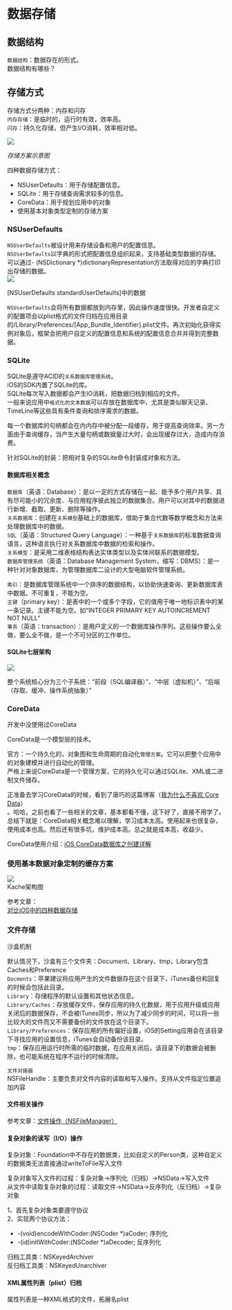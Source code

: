 # 数据存储

## 数据结构

`数据结构`：数据存在的形式。  
数据结构有哪些？

## 存储方式

存储方式分两种：内存和闪存  
`内存存储`：是临时的，运行时有效，效率高。  
`闪存`：持久化存储，但产生I/O消耗，效率相对低。

![](/assets/存储方案示意图.png)

_存储方案示意图_

四种数据存储方式：

* NSUserDefaults：用于存储配置信息。
* SQLite：用于存储查询需求较多的信息。
* CoreData：用于规划应用中的对象
* 使用基本对象类型定制的存储方案

### NSUserDefaults

`NSUserDefaults`被设计用来存储设备和用户的配置信息。  
`NSUserDefaults`以字典的形式把配置信息组织起来，支持基础类型数据的存储。可以通过- \(NSDictionary \*\)dictionaryRepresentation方法取得对应的字典打印出存储的数据。  
![](/assets/2.png)

\[NSUserDefaults standardUserDefaults\]中的数据

`NSUserDefaults`会将所有数据都放到内存里，因此操作速度很快。开发者自定义的配置项会以plist格式的文件归档在应用目录的/Library/Preferences/\[App\_Bundle\_Identifier\].plist文件。再次初始化获得实例对象后，框架会把用户自定义的配置信息和系统的配置信息合并并得到完整数据。

### SQLite

SQLite是遵守ACID的`关系数据库管理系统`。  
iOS的SDK内置了SQLite的库。  
SQLite每次写入数据都会产生IO消耗，把数据归档到相应的文件。  
一般来说应用中`格式化的文本数据`可以存放在数据库中，尤其是类似聊天记录、TimeLine等这些具有条件查询和排序需求的数据。

每一个数据库的句柄都会在内内存中被分配一段缓存，用于提高查询效率。另一方面由于查询缓存，当产生大量句柄或数据量过大时，会出现缓存过大，造成内存浪费。

针对SQLite的封装：把相对复杂的SQLite命令封装成对象和方法。

#### 数据库相关概念

`数据库`（英语：Database）：是以一定的方式存储在一起、能予多个用户共享、具有尽可能小的冗余度、与应用程序彼此独立的数据集合。用户可以对其中的数据进行新增、截取、更新、删除等操作。  
`关系数据库`：创建在`关系模型`基础上的数据库，借助于集合代数等数学概念和方法来处理数据库中的数据。  
`SQL`（英语：Structured Query Language）：一种基于`关系数据库`的标准数据查询语言，这种语言执行对关系数据库中数据的检索和操作。  
`关系模型`：是采用二维表格结构表达实体类型以及实体间联系的数据模型。  
`数据库管理系统`（英语：Database Management System，缩写：DBMS）：是一种针对对象数据库，为管理数据库二设计的大型电脑软件管理系统。

`索引`：是数据库管理系统中一个排序的数据结构，以协助快速查询、更新数据库表中数据。不可重复，不能为空。  
`主键`（primary key）：是表中的一个或多个字段，它的值用于唯一地标识表中的某一条记录。主键不能为空。如“INTEGER PRIMARY KEY AUTOINCREMENT NOT NULL”  
`事务`（英语：transaction）：是用户定义的一个数据库操作序列。这些操作要么全做，要么全不做，是一个不可分区的工作单位。

#### SQLite七层架构

![](/assets/arch2.gif)

整个系统核心分为三个子系统：“前段（SQL编译器）”、“中层（虚拟机）”、“后端（存取、缓冲、操作系统抽象）”

### CoreData

开发中没使用过CoreData

CoreData是一个模型层的技术。

官方：一个持久化的，对象图和生命周期的自动化`管理方案`。它可以把整个应用中的对象建模并进行自动化的管理。  
严格上来说CoreData是一个管理方案，它的持久化可以通过SQLite、XML或二进制文件储存。

正准备去学习CoreData的时候，看到了唐巧的这篇博客（[我为什么不喜欢 Core Data](http://blog.devtang.com/2016/08/04/i-do-not-like-core-data/)）  
。哈哈，之前也看了一些相关的文章，基本都看不懂，这下好了，直接不用学了。  
总结下就是：CoreData相关概念难以理解，学习成本太高。使用起来也很复杂，使用成本也高。然后还有很多坑，维护成本高。总之就是成本高，收益少。

CoreData使用介绍：[iOS CoreData数据库之创建详解](https://www.jianshu.com/p/880dd63c5f5e)

### 使用基本数据对象定制的缓存方案

![](/assets/5.png)  
Kache架构图

参考文章：  
[对比iOS中的四种数据存储](http://www.infoq.com/cn/articles/data-storage-in-ios)

### 文件存储

沙盒机制

默认情况下，沙盒有三个文件夹：Document、Library、tmp，Library包含Caches和Preference  
`Docments`：苹果建议将应用产生的文件数据存在这个目录下，iTunes备份和回复的时候会包括此目录。  
`Library`：存储程序的默认设置和其他状态信息。  
`Library/Caches`：存放缓存文件，保存应用的持久化数据，用于应用升级或应用关闭后的数据保存，不会被iTunes同步，所以为了减少同步的时间，可以将一些比较大的文件而又不需要备份的文件放在这个目录下。  
`Library/Preferences`：保存应用的所有偏好设置，iOS的Setting应用会在该目录下寻找应用的设置信息，iTunes会自动备份该目录。  
`tmp`：保存应用运行时所需的临时数据，在应用关闭后，该目录下的数据会被删除，也可能系统在程序不运行的时候清除。

`文件对接器`  
NSFileHandle：主要负责对文件内容的读取和写入操作。支持从文件指定位置追加内容

#### 文件相关操作

参考文章：[文件操作（NSFileManager）](http://blog.csdn.net/xyz_lmn/article/details/8968213)

#### 复杂对象的读写（I/O）操作

复杂对象：Foundation中不存在的数据类，比如自定义的Person类，这种自定义的数据类无法直接通过writeToFile写入文件

复杂对象写入文件的过程：复杂对象-&gt;序列化（归档）-&gt;NSData-&gt;写入文件  
从文件中读取复杂对象的过程：读取文件-&gt;NSData-&gt;反序列化（反归档）-&gt;复杂对象

1、首先复杂对象类要遵守协议  
2、实现两个协议方法：

* -\(void\)encodeWithCoder:\(NSCoder \*\)aCoder; 序列化
* -\(id\)initWithCoder:\(NSCoder \*\)aDecoder; 反序列化

归档工具类：NSKeyedArchiver  
反归档工具类：NSKeyedUnarchiver

#### XML属性列表（plist）归档

属性列表是一种XML格式的文件，拓展名plist

